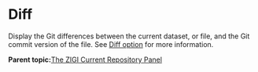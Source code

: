 # Diff

Display the Git differences between the current dataset, or file, and the Git commit version of the file. See [Diff option](#_Diff_option) for more information.

**Parent topic:**[The ZIGI Current Repository Panel](zOS_ISPF_Git_Interface_Users_Guide_V3R0_the_zigi_current_repository_panel.md)

